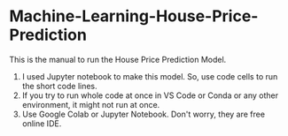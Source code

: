# Machine-Learning-House-Price-Prediction
This is the manual to run the House Price Prediction Model.

1) I used Jupyter notebook to make this model. So, use code cells to run the short code lines.
2) If you try to run whole code at once in VS Code or Conda or any other environment, it might not run at once.
3) Use Google Colab or Jupyter Notebook. Don't worry, they are free online IDE.  
